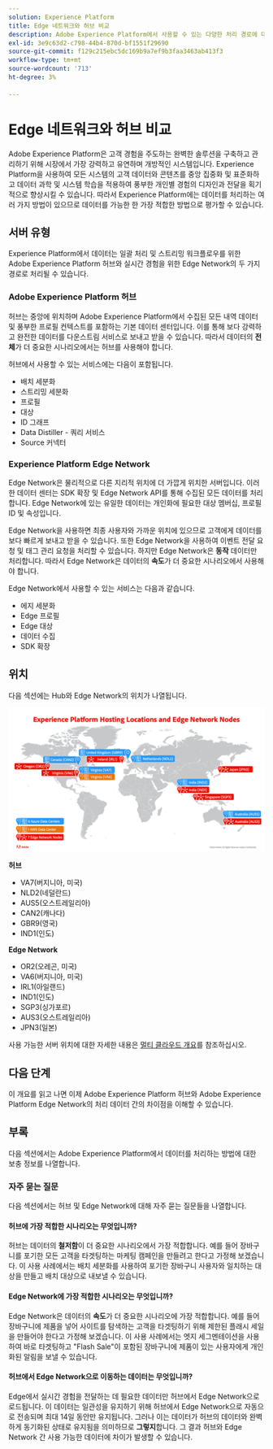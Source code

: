```yaml
---
solution: Experience Platform
title: Edge 네트워크와 허브 비교
description: Adobe Experience Platform에서 사용할 수 있는 다양한 처리 경로에 대해 알아봅니다.
exl-id: 3e9c63d2-c798-44b4-870d-bf1551f29690
source-git-commit: f129c215ebc5dc169b9a7ef9b3faa3463ab413f3
workflow-type: tm+mt
source-wordcount: '713'
ht-degree: 3%

---
```


# Edge 네트워크와 허브 비교

Adobe Experience Platform은 고객 경험을 주도하는 완벽한 솔루션을 구축하고 관리하기 위해 시장에서 가장 강력하고 유연하며 개방적인 시스템입니다. Experience Platform을 사용하여 모든 시스템의 고객 데이터와 콘텐츠를 중앙 집중화 및 표준화하고 데이터 과학 및 시스템 학습을 적용하여 풍부한 개인별 경험의 디자인과 전달을 획기적으로 향상시킬 수 있습니다. 따라서 Experience Platform에는 데이터를 처리하는 여러 가지 방법이 있으므로 데이터를 가능한 한 가장 적합한 방법으로 평가할 수 있습니다.

## 서버 유형

Experience Platform에서 데이터는 일괄 처리 및 스트리밍 워크플로우를 위한 Adobe Experience Platform 허브와 실시간 경험을 위한 Edge Network의 두 가지 경로로 처리될 수 있습니다.

### Adobe Experience Platform 허브

허브는 중앙에 위치하며 Adobe Experience Platform에서 수집된 모든 내역 데이터 및 풍부한 프로필 컨텍스트를 포함하는 기본 데이터 센터입니다. 이를 통해 보다 강력하고 완전한 데이터를 다운스트림 서비스로 보내고 받을 수 있습니다. 따라서 데이터의 **전체**&#x200B;가 더 중요한 시나리오에서는 허브를 사용해야 합니다.

허브에서 사용할 수 있는 서비스에는 다음이 포함됩니다.

- 배치 세분화
- 스트리밍 세분화
- 프로필
- 대상
- ID 그래프
- Data Distiller - 쿼리 서비스
- Source 커넥터

### Experience Platform Edge Network

Edge Network은 물리적으로 다른 지리적 위치에 더 가깝게 위치한 서버입니다. 이러한 데이터 센터는 SDK 확장 및 Edge Network API를 통해 수집된 모든 데이터를 처리합니다. Edge Network에 있는 유일한 데이터는 개인화에 필요한 대상 멤버십, 프로필 ID 및 속성입니다.

Edge Network을 사용하면 최종 사용자와 가까운 위치에 있으므로 고객에게 데이터를 보다 빠르게 보내고 받을 수 있습니다. 또한 Edge Network을 사용하여 이벤트 전달 요청 및 태그 관리 요청을 처리할 수 있습니다. 하지만 Edge Network은 **동작** 데이터만 처리합니다. 따라서 Edge Network은 데이터의 **속도**&#x200B;가 더 중요한 시나리오에서 사용해야 합니다.

Edge Network에서 사용할 수 있는 서비스는 다음과 같습니다.

- 에지 세분화
- Edge 프로필
- Edge 대상
- 데이터 수집
- SDK 확장

## 위치

다음 섹션에는 Hub와 Edge Network의 위치가 나열됩니다.

![허브 서버와 Edge Network 서버의 다른 위치를 나열하는 다이어그램입니다.](./images/servers/platform-server-locations.png)

**허브**

- VA7(버지니아, 미국)
- NLD2(네덜란드)
- AUS5(오스트레일리아)
- CAN2(캐나다)
- GBR9(영국)
- IND1(인도)

**Edge Network**

- OR2(오레곤, 미국)
- VA6(버지니아, 미국)
- IRL1(아일랜드)
- IND1(인도)
- SGP3(싱가포르)
- AUS3(오스트레일리아)
- JPN3(일본)

사용 가능한 서버 위치에 대한 자세한 내용은 [멀티 클라우드 개요](./multi-cloud.md#available-cloud-regions)를 참조하십시오.

## 다음 단계

이 개요를 읽고 나면 이제 Adobe Experience Platform 허브와 Adobe Experience Platform Edge Network의 처리 데이터 간의 차이점을 이해할 수 있습니다.

## 부록

다음 섹션에서는 Adobe Experience Platform에서 데이터를 처리하는 방법에 대한 보충 정보를 나열합니다.

### 자주 묻는 질문

다음 섹션에서는 허브 및 Edge Network에 대해 자주 묻는 질문들을 나열합니다.

#### 허브에 가장 적합한 시나리오는 무엇입니까?

허브는 데이터의 **철저함**&#x200B;이 더 중요한 시나리오에서 가장 적합합니다. 예를 들어 장바구니를 포기한 모든 고객을 타겟팅하는 마케팅 캠페인을 만들려고 한다고 가정해 보겠습니다. 이 사용 사례에서는 배치 세분화를 사용하여 포기한 장바구니 사용자와 일치하는 대상을 만들고 배치 대상으로 내보낼 수 있습니다.

#### Edge Network에 가장 적합한 시나리오는 무엇입니까?

Edge Network은 데이터의 **속도**&#x200B;가 더 중요한 시나리오에 가장 적합합니다. 예를 들어 장바구니에 제품을 넣어 사이트를 탐색하는 고객을 타겟팅하기 위해 제한된 플래시 세일을 만들어야 한다고 가정해 보겠습니다. 이 사용 사례에서는 엣지 세그멘테이션을 사용하여 바로 타겟팅하고 &quot;Flash Sale&quot;이 포함된 장바구니에 제품이 있는 사용자에게 개인화된 알림을 보낼 수 있습니다.

#### 허브에서 Edge Network으로 이동하는 데이터는 무엇입니까?

Edge에서 실시간 경험을 전달하는 데 필요한 데이터만 허브에서 Edge Network으로 로드됩니다. 이 데이터는 일관성을 유지하기 위해 허브에서 Edge Network으로 자동으로 전송되며 최대 14일 동안만 유지됩니다. 그러나 이는 데이터가 허브의 데이터와 완벽하게 동기화된 상태로 유지됨을 의미하므로 **그렇지**&#x200B;합니다. 그 결과 허브와 Edge Network 간 사용 가능한 데이터에 차이가 발생할 수 있습니다.
